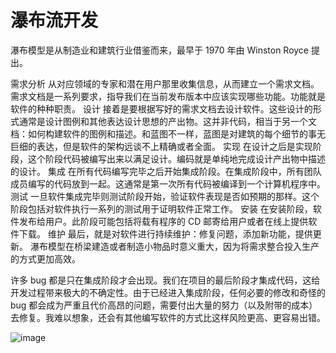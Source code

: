 # 瀑布流开发

瀑布模型是从制造业和建筑行业借鉴而来，最早于 1970 年由 Winston Royce 提出。

需求分析
从对应领域的专家和潜在用户那里收集信息，从而建立一个需求文档。需求文档是一系列要求，指导我们在当前发布版本中应该实现哪些功能。功能就是软件的种种职责。
设计
接着是要根据写好的需求文档去设计软件。这些设计的形式通常是设计图例和其他表达设计思想的产出物。这并非代码，相当于另一个文档：如何构建软件的图例和描述。和蓝图不一样，蓝图是对建筑的每个细节的事无巨细的表达，但是软件的架构远谈不上精确或者全面。
实现
在设计之后是实现阶段，这个阶段代码被编写出来以满足设计。编码就是单纯地完成设计产出物中描述的设计。
集成
在所有代码编写完毕之后开始集成阶段。在集成阶段中，所有团队成员编写的代码放到一起。这通常是第一次所有代码被编译到一个计算机程序中。
测试
一旦软件集成完毕则测试阶段开始，验证软件表现是否如预期的那样。这个阶段包括对软件执行一系列的测试用于证明软件正常工作。
安装
在安装阶段，软件发布给用户。此阶段可能包括将载有程序的 CD 邮寄给用户或者在线上提供软件下载。
维护
最后，就是对软件进行持续维护：修复问题，添加新功能，提供更新。
瀑布模型在桥梁建造或者制造小物品时意义重大，因为将需求整合投入生产的方式更加高效。

许多 bug 都是只在集成阶段才会出现。我们在项目的最后阶段才集成代码，这给开发过程带来极大的不确定性。由于已经进入集成阶段，任何必要的修改和奇怪的 bug 都会成为严重且代价高昂的问题，需要付出大量的努力（以及附带的成本）去修复。我难以想象，还会有其他编写软件的方式比这样风险更高、更容易出错。

![image](https://ngte-superbed.oss-cn-beijing.aliyuncs.com/item/45597716-d3263e80-ba02-11e8-80f6-e8e97680a997.png)
